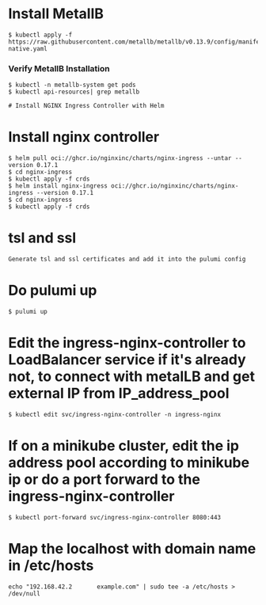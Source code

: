 # Install MetallB
```
$ kubectl apply -f https://raw.githubusercontent.com/metallb/metallb/v0.13.9/config/manifests/metallb-native.yaml
```

### Verify MetallB Installation
```
$ kubectl -n metallb-system get pods
$ kubectl api-resources| grep metallb

# Install NGINX Ingress Controller with Helm
```

# Install nginx controller
```
$ helm pull oci://ghcr.io/nginxinc/charts/nginx-ingress --untar --version 0.17.1
$ cd nginx-ingress
$ kubectl apply -f crds
$ helm install nginx-ingress oci://ghcr.io/nginxinc/charts/nginx-ingress --version 0.17.1
$ cd nginx-ingress
$ kubectl apply -f crds
```


# tsl and ssl
 ```Generate tsl and ssl certificates and add it into the pulumi config```


# Do pulumi up

```
$ pulumi up
```

# Edit the ingress-nginx-controller to LoadBalancer service if it's already not, to connect with metalLB and get external IP from IP_address_pool
```
$ kubectl edit svc/ingress-nginx-controller -n ingress-nginx
```

# If on a minikube cluster, edit the ip address pool according to minikube ip or do a port forward to the ingress-nginx-controller
```
$ kubectl port-forward svc/ingress-nginx-controller 8080:443
```

# Map the localhost with domain name in /etc/hosts
```
echo "192.168.42.2       example.com" | sudo tee -a /etc/hosts > /dev/null
```
